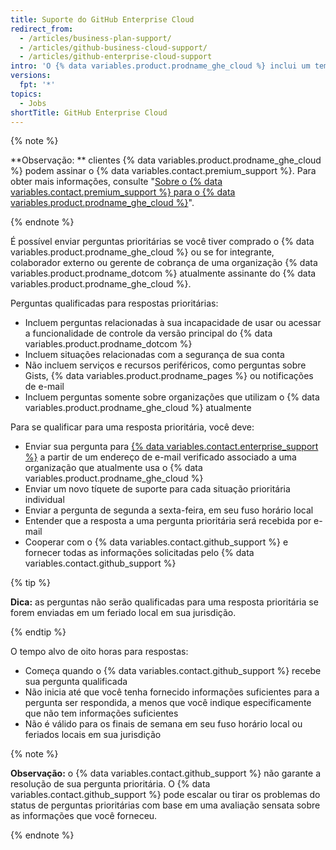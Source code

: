 ```yaml
---
title: Suporte do GitHub Enterprise Cloud
redirect_from:
  - /articles/business-plan-support/
  - /articles/github-business-cloud-support/
  - /articles/github-enterprise-cloud-support
intro: 'O {% data variables.product.prodname_ghe_cloud %} inclui um tempo de resposta alvo de oito horas para solicitações de suporte prioritárias, de segunda a sexta-feira, em seu fuso horário local.'
versions:
  fpt: '*'
topics:
  - Jobs
shortTitle: GitHub Enterprise Cloud
---
```


{% note %}

**Observação: ** clientes {% data variables.product.prodname_ghe_cloud %} podem assinar o {% data variables.contact.premium_support %}. Para obter mais informações, consulte "[Sobre o {% data variables.contact.premium_support %} para o {% data variables.product.prodname_ghe_cloud %}](/articles/about-github-premium-support-for-github-enterprise-cloud)".

{% endnote %}

É possível enviar perguntas prioritárias se você tiver comprado o {% data variables.product.prodname_ghe_cloud %} ou se for integrante, colaborador externo ou gerente de cobrança de uma organização {% data variables.product.prodname_dotcom %} atualmente assinante do {% data variables.product.prodname_ghe_cloud %}.

Perguntas qualificadas para respostas prioritárias:
- Incluem perguntas relacionadas à sua incapacidade de usar ou acessar a funcionalidade de controle da versão principal do {% data variables.product.prodname_dotcom %}
- Incluem situações relacionadas com a segurança de sua conta
- Não incluem serviços e recursos periféricos, como perguntas sobre Gists, {% data variables.product.prodname_pages %} ou notificações de e-mail
- Incluem perguntas somente sobre organizações que utilizam o {% data variables.product.prodname_ghe_cloud %} atualmente

Para se qualificar para uma resposta prioritária, você deve:
- Enviar sua pergunta para [{% data variables.contact.enterprise_support %}](https://enterprise.githubsupport.com/hc/en-us/requests/new?github_product=cloud) a partir de um endereço de e-mail verificado associado a uma organização que atualmente usa o {% data variables.product.prodname_ghe_cloud %}
- Enviar um novo tíquete de suporte para cada situação prioritária individual
- Enviar a pergunta de segunda a sexta-feira, em seu fuso horário local
- Entender que a resposta a uma pergunta prioritária será recebida por e-mail
- Cooperar com o {% data variables.contact.github_support %} e fornecer todas as informações solicitadas pelo {% data variables.contact.github_support %}

{% tip %}

**Dica:** as perguntas não serão qualificadas para uma resposta prioritária se forem enviadas em um feriado local em sua jurisdição.

{% endtip %}

O tempo alvo de oito horas para respostas:
- Começa quando o {% data variables.contact.github_support %} recebe sua pergunta qualificada
- Não inicia até que você tenha fornecido informações suficientes para a pergunta ser respondida, a menos que você indique especificamente que não tem informações suficientes
- Não é válido para os finais de semana em seu fuso horário local ou feriados locais em sua jurisdição

{% note %}

**Observação:** o {% data variables.contact.github_support %} não garante a resolução de sua pergunta prioritária. O {% data variables.contact.github_support %} pode escalar ou tirar os problemas do status de perguntas prioritárias com base em uma avaliação sensata sobre as informações que você forneceu.

{% endnote %}
